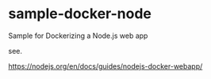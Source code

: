 # sample-docker-node
Sample for Dockerizing a Node.js web app

see.

https://nodejs.org/en/docs/guides/nodejs-docker-webapp/